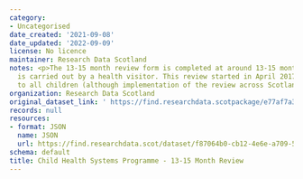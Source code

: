 ```yaml
---
category:
- Uncategorised
date_created: '2021-09-08'
date_updated: '2022-09-09'
license: No licence
maintainer: Research Data Scotland
notes: <p>The 13-15 month review form is completed at around 13-15 months of age and
  is carried out by a health visitor. This review started in April 2017 and is offered
  to all children (although implementation of the review across Scotland may vary)</p>
organization: Research Data Scotland
original_dataset_link: ' https://find.researchdata.scotpackage/e77af7a3-32fa-4a08-8455-4fb489e5b64a'
records: null
resources:
- format: JSON
  name: JSON
  url: https://find.researchdata.scot/dataset/f87064b0-cb12-4e6e-a709-52e776a0f6b7/resource/e77af7a3-32fa-4a08-8455-4fb489e5b64a/download/datadictionary.json
schema: default
title: Child Health Systems Programme - 13-15 Month Review
---
```

